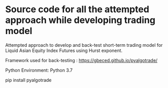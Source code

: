 # Source code for all the attempted approach while developing trading model

Attempted approach to develop and back-test short-term trading model for Liquid Asian Equity Index Futures using Hurst exponent.

Framework used for back-testing : https://gbeced.github.io/pyalgotrade/

Python Environment: Python 3.7

pip install pyalgotrade
